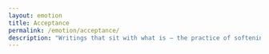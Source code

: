 ```yaml
---
layout: emotion
title: Acceptance
permalink: /emotion/acceptance/
description: "Writings that sit with what is — the practice of softening into reality."
---
```


